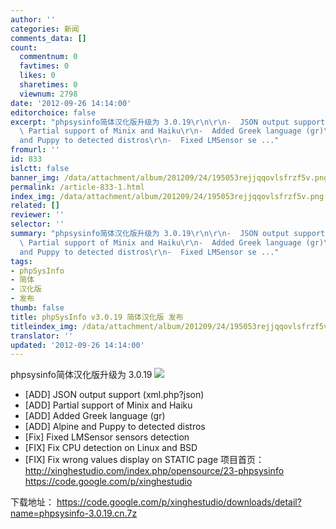 ```yaml
---
author: ''
categories: 新闻
comments_data: []
count:
  commentnum: 0
  favtimes: 0
  likes: 0
  sharetimes: 0
  viewnum: 2798
date: '2012-09-26 14:14:00'
editorchoice: false
excerpt: "phpsysinfo简体汉化版升级为 3.0.19\r\n\r\n-  JSON output support (xml.php?json)\r\n-
  \ Partial support of Minix and Haiku\r\n-  Added Greek language (gr)\r\n-  Alpine
  and Puppy to detected distros\r\n-  Fixed LMSensor se ..."
fromurl: ''
id: 833
islctt: false
banner_img: /data/attachment/album/201209/24/195053rejjqqovlsfrzf5v.png
permalink: /article-833-1.html
index_img: /data/attachment/album/201209/24/195053rejjqqovlsfrzf5v.png
related: []
reviewer: ''
selector: ''
summary: "phpsysinfo简体汉化版升级为 3.0.19\r\n\r\n-  JSON output support (xml.php?json)\r\n-
  \ Partial support of Minix and Haiku\r\n-  Added Greek language (gr)\r\n-  Alpine
  and Puppy to detected distros\r\n-  Fixed LMSensor se ..."
tags:
- phpSysInfo
- 简体
- 汉化版
- 发布
thumb: false
title: phpSysInfo v3.0.19 简体汉化版 发布
titleindex_img: /data/attachment/album/201209/24/195053rejjqqovlsfrzf5v.png
translator: ''
updated: '2012-09-26 14:14:00'
---
```


phpsysinfo简体汉化版升级为 3.0.19
![](/data/attachment/album/201209/24/195053rejjqqovlsfrzf5v.png)
 - [ADD] JSON output support (xml.php?json)
 - [ADD] Partial support of Minix and Haiku
 - [ADD] Added Greek language (gr)
 - [ADD] Alpine and Puppy to detected distros
 - [Fix] Fixed LMSensor sensors detection 
 - [FIX] Fix CPU detection on Linux and BSD
 - [FIX] Fix wrong values display on STATIC page 
项目首页：  
<http://xinghestudio.com/index.php/opensource/23-phpsysinfo>
<https://code.google.com/p/xinghestudio>
 
下载地址：
<https://code.google.com/p/xinghestudio/downloads/detail?name=phpsysinfo-3.0.19.cn.7z>
